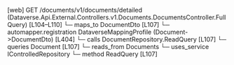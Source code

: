 [web] GET /documents/v1/documents/detailed  (Dataverse.Api.External.Controllers.v1.Documents.DocumentsController.FullQuery)  [L104–L110]
  └─ maps_to DocumentDto [L107]
    └─ automapper.registration DataverseMappingProfile (Document->DocumentDto) [L404]
  └─ calls DocumentRepository.ReadQuery [L107]
  └─ queries Document [L107]
    └─ reads_from Documents
  └─ uses_service IControlledRepository<Document>
    └─ method ReadQuery [L107]

